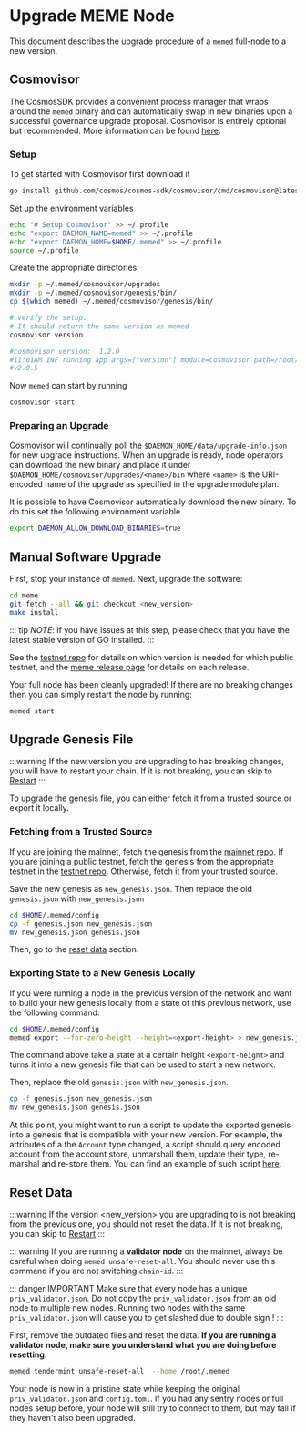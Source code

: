 # Upgrade MEME Node

This document describes the upgrade procedure of a `memed` full-node to a new version.

## Cosmovisor

The CosmosSDK provides a convenient process manager that wraps around the `memed` binary and can automatically swap in new binaries upon a successful governance upgrade proposal. Cosmovisor is entirely optional but recommended. More information can be found [here](https://docs.cosmos.network/master/run-node/cosmovisor.html).

### Setup

To get started with Cosmovisor first download it

```bash
go install github.com/cosmos/cosmos-sdk/cosmovisor/cmd/cosmovisor@latest
```

Set up the environment variables

```bash
echo "# Setup Cosmovisor" >> ~/.profile
echo "export DAEMON_NAME=memed" >> ~/.profile
echo "export DAEMON_HOME=$HOME/.memed" >> ~/.profile
source ~/.profile
```

Create the appropriate directories

```bash
mkdir -p ~/.memed/cosmovisor/upgrades
mkdir -p ~/.memed/cosmovisor/genesis/bin/
cp $(which memed) ~/.memed/cosmovisor/genesis/bin/

# verify the setup. 
# It should return the same version as memed
cosmovisor version

#cosmovisor version:  1.2.0
#11:01AM INF running app args=["version"] module=cosmovisor path=/root/.memed/cosmovisor/upgrades/v2.0.5/bin/memed
#v2.0.5

```

Now `memed` can start by running

```bash
cosmovisor start
```

### Preparing an Upgrade

Cosmovisor will continually poll  the `$DAEMON_HOME/data/upgrade-info.json` for new upgrade instructions. When an upgrade is ready, node operators can download the new binary and place it under `$DAEMON_HOME/cosmovisor/upgrades/<name>/bin` where `<name>` is the URI-encoded name of the upgrade as specified in the upgrade module plan.

It is possible to have Cosmovisor automatically download the new binary. To do this set the following environment variable.

```bash
export DAEMON_ALLOW_DOWNLOAD_BINARIES=true
```

## Manual Software Upgrade

First, stop your instance of `memed`. Next, upgrade the software:

```bash
cd meme
git fetch --all && git checkout <new_version>
make install
```

::: tip
_NOTE_: If you have issues at this step, please check that you have the latest stable version of GO installed.
:::

See the [testnet repo](https://github.com/memecosmos/testnet) for details on which version is needed for which public testnet, and the [meme release page](https://github.com/memecosmos/meme/releases) for details on each release.

Your full node has been cleanly upgraded! If there are no breaking changes then you can simply restart the node by running:

```bash
memed start
```

## Upgrade Genesis File

:::warning
If the new version you are upgrading to has breaking changes, you will have to restart your chain. If it is not breaking, you can skip to [Restart](#restart)
:::

To upgrade the genesis file, you can either fetch it from a trusted source or export it locally.

### Fetching from a Trusted Source

If you are joining the mainnet, fetch the genesis from the [mainnet repo](https://github.com/cosmos/launch). If you are joining a public testnet, fetch the genesis from the appropriate testnet in the [testnet repo](https://github.com/memecosmos/testnet). Otherwise, fetch it from your trusted source.

Save the new genesis as `new_genesis.json`. Then replace the old `genesis.json` with `new_genesis.json`

```bash
cd $HOME/.memed/config
cp -f genesis.json new_genesis.json
mv new_genesis.json genesis.json
```

Then, go to the [reset data](#reset-data) section.

### Exporting State to a New Genesis Locally

If you were running a node in the previous version of the network and want to build your new genesis locally from a state of this previous network, use the following command:

```bash
cd $HOME/.memed/config
memed export --for-zero-height --height=<export-height> > new_genesis.json
```

The command above take a state at a certain height `<export-height>` and turns it into a new genesis file that can be used to start a new network.

Then, replace the old `genesis.json` with `new_genesis.json`.

```bash
cp -f genesis.json new_genesis.json
mv new_genesis.json genesis.json
```

At this point, you might want to run a script to update the exported genesis into a genesis that is compatible with your new version. For example, the attributes of a the `Account` type changed, a script should query encoded account from the account store, unmarshall them, update their type, re-marshal and re-store them. You can find an example of such script [here](https://github.com/cosmos/cosmos-sdk/blob/02c6c9fafd58da88550ab4d7d494724a477c8a68/contrib/migrate/v0.33.x-to-v0.34.0.py).

## Reset Data

:::warning
If the version <new_version> you are upgrading to is not breaking from the previous one, you should not reset the data. If it is not breaking, you can skip to [Restart](#restart)
:::

::: warning
If you are running a **validator node** on the mainnet, always be careful when doing `memed unsafe-reset-all`. You should never use this command if you are not switching `chain-id`.
:::

::: danger IMPORTANT
Make sure that every node has a unique `priv_validator.json`. Do not copy the `priv_validator.json` from an old node to multiple new nodes. Running two nodes with the same `priv_validator.json` will cause you to get slashed due to double sign !
:::

First, remove the outdated files and reset the data. **If you are running a validator node, make sure you understand what you are doing before resetting**.

```bash
memed tendermint unsafe-reset-all  --home /root/.memed
```

Your node is now in a pristine state while keeping the original `priv_validator.json` and `config.toml`. If you had any sentry nodes or full nodes setup before, your node will still try to connect to them, but may fail if they haven't also been upgraded.
